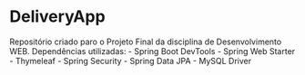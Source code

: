 # DeliveryApp
Repositório criado paro o Projeto Final da disciplina de Desenvolvimento WEB.
Dependências utilizadas:
    - Spring Boot DevTools
    - Spring Web Starter
    - Thymeleaf
    - Spring Security
    - Spring Data JPA
    - MySQL Driver

